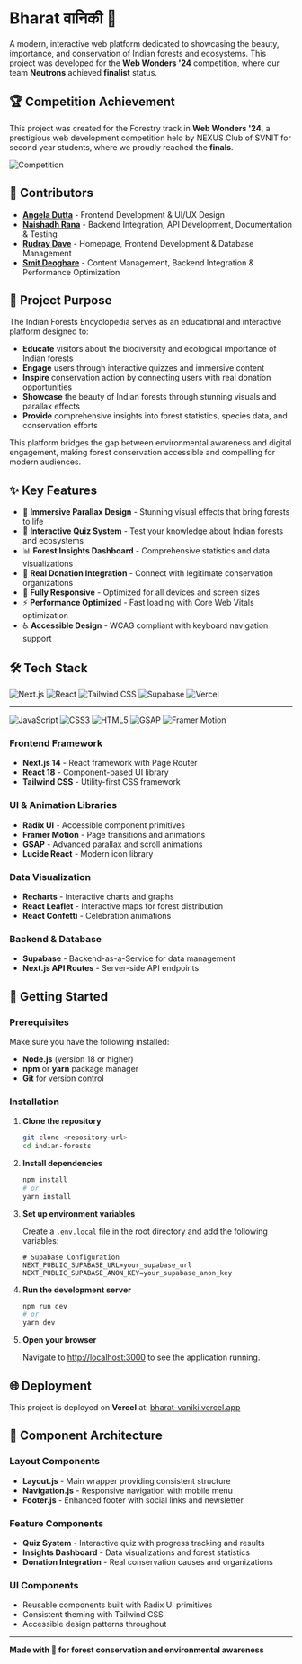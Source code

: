 # Bharat वानिकी 🌲

A modern, interactive web platform dedicated to showcasing the beauty, importance, and conservation of Indian forests and ecosystems. This project was developed for the **Web Wonders '24** competition, where our team **Neutrons** achieved **finalist** status.

## 🏆 Competition Achievement

This project was created for the Forestry track in **Web Wonders '24**, a prestigious web development competition held by NEXUS Club of SVNIT for second year students, where we proudly reached the **finals**. 

![Competition](https://img.shields.io/badge/Web_Wonders_'24-Finalist-gold?style=for-the-badge&logo=trophy&logoColor=white)

## 👥 Contributors

- **[Angela Dutta](https://github.com/ang-dutta)** - Frontend Development & UI/UX Design
- **[Naishadh Rana](https://github.com/Zenith1009)** - Backend Integration, API Development, Documentation & Testing
- **[Rudray Dave](https://github.com/RDisCoding)** - Homepage, Frontend Development & Database Management
- **[Smit Deoghare](https://github.com/Smitvd22)** - Content Management, Backend Integration & Performance Optimization

## 🎯 Project Purpose

The Indian Forests Encyclopedia serves as an educational and interactive platform designed to:

- **Educate** visitors about the biodiversity and ecological importance of Indian forests
- **Engage** users through interactive quizzes and immersive content
- **Inspire** conservation action by connecting users with real donation opportunities
- **Showcase** the beauty of Indian forests through stunning visuals and parallax effects
- **Provide** comprehensive insights into forest statistics, species data, and conservation efforts

This platform bridges the gap between environmental awareness and digital engagement, making forest conservation accessible and compelling for modern audiences.

## ✨ Key Features

- 🎨 **Immersive Parallax Design** - Stunning visual effects that bring forests to life
- 🧠 **Interactive Quiz System** - Test your knowledge about Indian forests and ecosystems
- 📊 **Forest Insights Dashboard** - Comprehensive statistics and data visualizations
- 🤝 **Real Donation Integration** - Connect with legitimate conservation organizations
- 📱 **Fully Responsive** - Optimized for all devices and screen sizes
- ⚡ **Performance Optimized** - Fast loading with Core Web Vitals optimization
- ♿ **Accessible Design** - WCAG compliant with keyboard navigation support

## 🛠️ Tech Stack

![Next.js](https://img.shields.io/badge/Next.js-14-black?style=for-the-badge&logo=next.js&logoColor=white)
![React](https://img.shields.io/badge/React-18-61DAFB?style=for-the-badge&logo=react&logoColor=black)
![Tailwind CSS](https://img.shields.io/badge/Tailwind_CSS-38B2AC?style=for-the-badge&logo=tailwind-css&logoColor=white)
![Supabase](https://img.shields.io/badge/Supabase-3ECF8E?style=for-the-badge&logo=supabase&logoColor=white)
![Vercel](https://img.shields.io/badge/Vercel-000000?style=for-the-badge&logo=vercel&logoColor=white)

---

![JavaScript](https://img.shields.io/badge/JavaScript-F7DF1E?style=for-the-badge&logo=javascript&logoColor=black)
![CSS3](https://img.shields.io/badge/CSS3-1572B6?style=for-the-badge&logo=css3&logoColor=white)
![HTML5](https://img.shields.io/badge/HTML5-E34F26?style=for-the-badge&logo=html5&logoColor=white)
![GSAP](https://img.shields.io/badge/GSAP-88CE02?style=for-the-badge&logo=greensock&logoColor=white)
![Framer Motion](https://img.shields.io/badge/Framer_Motion-0055FF?style=for-the-badge&logo=framer&logoColor=white)


### Frontend Framework
- **Next.js 14** - React framework with Page Router
- **React 18** - Component-based UI library
- **Tailwind CSS** - Utility-first CSS framework

### UI & Animation Libraries
- **Radix UI** - Accessible component primitives
- **Framer Motion** - Page transitions and animations
- **GSAP** - Advanced parallax and scroll animations
- **Lucide React** - Modern icon library

### Data Visualization
- **Recharts** - Interactive charts and graphs
- **React Leaflet** - Interactive maps for forest distribution
- **React Confetti** - Celebration animations

### Backend & Database
- **Supabase** - Backend-as-a-Service for data management
- **Next.js API Routes** - Server-side API endpoints

## 🚀 Getting Started

### Prerequisites

Make sure you have the following installed:
- **Node.js** (version 18 or higher)
- **npm** or **yarn** package manager
- **Git** for version control

### Installation

1. **Clone the repository**
   ```bash
   git clone <repository-url>
   cd indian-forests
   ```

2. **Install dependencies**
   ```bash
   npm install
   # or
   yarn install
   ```

3. **Set up environment variables**
   
   Create a `.env.local` file in the root directory and add the following variables:
   ```env
   # Supabase Configuration
   NEXT_PUBLIC_SUPABASE_URL=your_supabase_url
   NEXT_PUBLIC_SUPABASE_ANON_KEY=your_supabase_anon_key
   ```

4. **Run the development server**
   ```bash
   npm run dev
   # or
   yarn dev
   ```

5. **Open your browser**
   
   Navigate to [http://localhost:3000](http://localhost:3000) to see the application running.

## 🌐 Deployment

This project is deployed on **Vercel** at: [bharat-vaniki.vercel.app](https://bharat-vaniki.vercel.app/)

## 🎨 Component Architecture

### Layout Components
- **Layout.js** - Main wrapper providing consistent structure
- **Navigation.js** - Responsive navigation with mobile menu
- **Footer.js** - Enhanced footer with social links and newsletter

### Feature Components
- **Quiz System** - Interactive quiz with progress tracking and results
- **Insights Dashboard** - Data visualizations and forest statistics
- **Donation Integration** - Real conservation causes and organizations

### UI Components
- Reusable components built with Radix UI primitives
- Consistent theming with Tailwind CSS
- Accessible design patterns throughout

---

**Made with 💚 for forest conservation and environmental awareness**